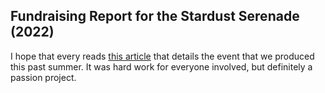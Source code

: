 ## Fundraising Report for the Stardust Serenade (2022)

I hope that every reads <a href="https://stlgives.org/eichenberger-music-scholarship/">this article</a> that details the event that we produced this past summer. It was hard work for everyone involved, but definitely a passion project. 
